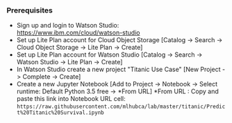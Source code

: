### Prerequisites

- Sign up and login to Watson Studio: https://www.ibm.com/cloud/watson-studio
- Set up Lite Plan account for Cloud Object Storage [Catalog -> Search -> Cloud Object Storage -> Lite Plan -> Create]
- Set up Lite Plan account for Watson Studio [Catalog -> Search -> Watson Studio -> Lite Plan -> Create]
- In Watson Studio create a new project "Titanic Use Case" [New Project -> Complete -> Create]
- Create a new Jupyter Notebook [Add to Project -> Notebook -> Select runtime: Default Python 3.5 free -> *From URL]
*From URL : Copy and paste this link into Notebook URL cell:         `https://raw.githubusercontent.com/mlhubca/lab/master/titanic/Predict%20Titanic%20Survival.ipynb`
